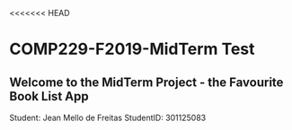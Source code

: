 <<<<<<< HEAD
# COMP229-F2019-MidTerm Test

## Welcome to the MidTerm Project - the Favourite Book List App

Student: Jean Mello de Freitas
StudentID: 301125083
